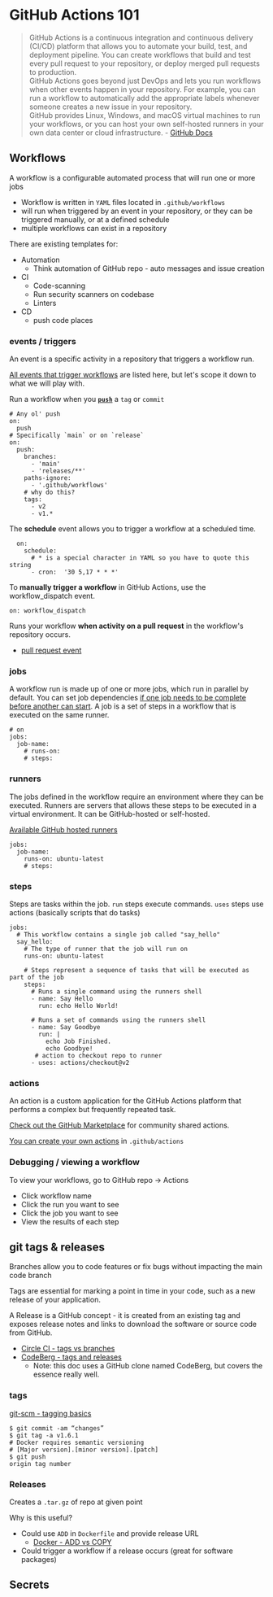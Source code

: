 # GitHub Actions 101

> GitHub Actions is a continuous integration and continuous delivery (CI/CD) platform that allows you to automate your build, test, and deployment pipeline. You can create workflows that build and test every pull request to your repository, or deploy merged pull requests to production.  
GitHub Actions goes beyond just DevOps and lets you run workflows when other events happen in your repository. For example, you can run a workflow to automatically add the appropriate labels whenever someone creates a new issue in your repository.  
GitHub provides Linux, Windows, and macOS virtual machines to run your workflows, or you can host your own self-hosted runners in your own data center or cloud infrastructure. - [GitHub Docs](https://docs.github.com/en/actions/learn-github-actions/understanding-github-actions)

## Workflows

A workflow is a configurable automated process that will run one or more jobs

- Workflow is written in `YAML` files located in `.github/workflows`
- will run when triggered by an event in your repository, or they can be triggered manually, or at a defined schedule
- multiple workflows can exist in a repository

There are existing templates for:
- Automation
    - Think automation of GitHub repo - auto messages and issue creation
- CI
    - Code-scanning
    - Run security scanners on codebase
    - Linters
- CD 
    - push code places

### events / triggers

An event is a specific activity in a repository that triggers a workflow run.

[All events that trigger workflows](https://docs.github.com/en/actions/using-workflows/events-that-trigger-workflows) are listed here, but let's scope it down to what we will play with.

Run a workflow when you [**`push`**](https://docs.github.com/en/actions/using-workflows/events-that-trigger-workflows#push) a `tag` or `commit`
```
# Any ol' push
on:
  push
# Specifically `main` or on `release`
on:
  push:
    branches:
      - 'main'
      - 'releases/**'
    paths-ignore:
      - '.github/workflows'
    # why do this?
    tags:        
      - v2
      - v1.*
```

The **schedule** event allows you to trigger a workflow at a scheduled time.
```
  on:
    schedule:
      # * is a special character in YAML so you have to quote this string
      - cron:  '30 5,17 * * *'
```

To **manually trigger a workflow** in GitHub Actions, use the workflow_dispatch event.

```
on: workflow_dispatch
```

Runs your workflow **when activity on a pull request** in the workflow's repository occurs.
- [pull request event](https://docs.github.com/en/actions/using-workflows/events-that-trigger-workflows#pull_request)

### jobs

A workflow run is made up of one or more jobs, which run in parallel by default.  You can set job dependencies [if one job needs to be complete before another can start](https://docs.github.com/en/actions/using-jobs/using-jobs-in-a-workflow).  A job is a set of steps in a workflow that is executed on the same runner.
```
# on
jobs:
  job-name:
    # runs-on:
    # steps:
```

### runners

The jobs defined in the workflow require an environment where they can be executed. Runners are servers that allows these steps to be executed in a virtual environment. It can be GitHub-hosted or self-hosted.

[Available GitHub hosted runners](https://docs.github.com/en/actions/using-jobs/choosing-the-runner-for-a-job)

```
jobs:
  job-name:
    runs-on: ubuntu-latest
    # steps:
```

### steps

Steps are tasks within the job.  `run` steps execute commands.  `uses` steps use actions (basically scripts that do tasks)

```
jobs:
  # This workflow contains a single job called "say_hello"
  say_hello:
    # The type of runner that the job will run on
    runs-on: ubuntu-latest

    # Steps represent a sequence of tasks that will be executed as part of the job
    steps:
      # Runs a single command using the runners shell
      - name: Say Hello
        run: echo Hello World!

      # Runs a set of commands using the runners shell
      - name: Say Goodbye
        run: |
          echo Job Finished.
          echo Goodbye!
       # action to checkout repo to runner
      - uses: actions/checkout@v2
```

### actions

An action is a custom application for the GitHub Actions platform that performs a complex but frequently repeated task.

[Check out the GitHub Marketplace](https://github.com/marketplace?type=actions) for community shared actions.

[You can create your own actions](https://docs.github.com/en/actions/creating-actions/about-custom-actions) in `.github/actions`

### Debugging / viewing a workflow

To view your workflows, go to GitHub repo -> Actions 
- Click workflow name
- Click the run you want to see
- Click the job you want to see 
- View the results of each step

## git tags & releases

Branches allow you to code features or fix bugs without impacting the main code branch

Tags are essential for marking a point in time in your code, such as a new release of your application.

A Release is a GitHub concept - it is created from an existing tag and exposes release notes and links to download the software or source code from GitHub.

- [Circle CI - tags vs branches](https://circleci.com/blog/git-tags-vs-branches/)
- [CodeBerg - tags and releases](https://docs.codeberg.org/git/using-tags/)
  - Note: this doc uses a GitHub clone named CodeBerg, but covers the essence really well.


### tags

[git-scm - tagging basics](https://git-scm.com/book/en/v2/Git-Basics-Tagging)

```
$ git commit -am “changes”
$ git tag -a v1.6.1
# Docker requires semantic versioning
# [Major version].[minor version].[patch]
$ git push 
origin tag number
```

### Releases

Creates a `.tar.gz` of repo at given point

Why is this useful?
- Could use `ADD` in `Dockerfile` and provide release URL
  - [Docker - ADD vs COPY](https://docs.docker.com/develop/develop-images/dockerfile_best-practices)
- Could trigger a workflow if a release occurs (great for software packages)

## Secrets